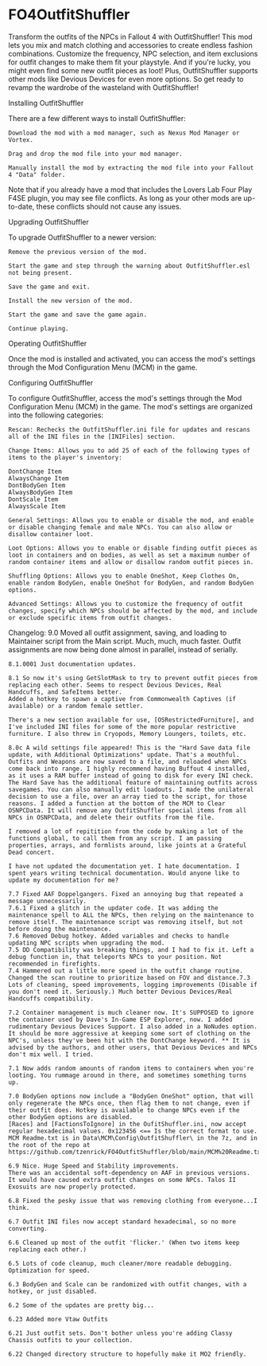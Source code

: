 # FO4OutfitShuffler
Transform the outfits of the NPCs in Fallout 4 with OutfitShuffler! This mod lets you mix and match clothing and accessories to create endless fashion combinations. Customize the frequency, NPC selection, and item exclusions for outfit changes to make them fit your playstyle. And if you're lucky, you might even find some new outfit pieces as loot! Plus, OutfitShuffler supports other mods like Devious Devices for even more options. So get ready to revamp the wardrobe of the wasteland with OutfitShuffler!

Installing OutfitShuffler

There are a few different ways to install OutfitShuffler:

    Download the mod with a mod manager, such as Nexus Mod Manager or Vortex.

    Drag and drop the mod file into your mod manager.

    Manually install the mod by extracting the mod file into your Fallout 4 "Data" folder.

Note that if you already have a mod that includes the Lovers Lab Four Play F4SE plugin, you may see file conflicts. As long as your other mods are up-to-date, these conflicts should not cause any issues.

Upgrading OutfitShuffler

To upgrade OutfitShuffler to a newer version:

    Remove the previous version of the mod.

    Start the game and step through the warning about OutfitShuffler.esl not being present.

    Save the game and exit.

    Install the new version of the mod.

    Start the game and save the game again.

    Continue playing.

Operating OutfitShuffler

Once the mod is installed and activated, you can access the mod's settings through the Mod Configuration Menu (MCM) in the game.

Configuring OutfitShuffler

To configure OutfitShuffler, access the mod's settings through the Mod Configuration Menu (MCM) in the game. The mod's settings are organized into the following categories:

    Rescan: Rechecks the OutfitShuffler.ini file for updates and rescans all of the INI files in the [INIFiles] section.

    Change Items: Allows you to add 25 of each of the following types of items to the player's inventory:

    DontChange Item
    AlwaysChange Item
    DontBodyGen Item
    AlwaysBodyGen Item
    DontScale Item
    AlwaysScale Item

    General Settings: Allows you to enable or disable the mod, and enable or disable changing female and male NPCs. You can also allow or disallow container loot.

    Loot Options: Allows you to enable or disable finding outfit pieces as loot in containers and on bodies, as well as set a maximum number of random container items and allow or disallow random outfit pieces in.

    Shuffling Options: Allows you to enable OneShot, Keep Clothes On, enable random BodyGen, enable OneShot for BodyGen, and random BodyGen options.

    Advanced Settings: Allows you to customize the frequency of outfit changes, specify which NPCs should be affected by the mod, and include or exclude specific items from outfit changes.
	
Changelog:
	9.0 Moved all outfit assignment, saving, and loading to Maintainer script from the Main script. Much, much, much faster. Outfit assignments are now being done almost in parallel, instead of serially.
 
 	8.1.0001 Just documentation updates. 
	
	8.1 So now it's using GetSlotMask to try to prevent outfit pieces from replacing each other. Seems to respect Devious Devices, Real Handcuffs, and SafeItems better.
	Added a hotkey to spawn a captive from Commonwealth Captives (if available) or a random female settler.

	There's a new section available for use, [OSRestrictedFurniture], and I've included INI files for some of the more popular restrictive furniture. I also threw in Cryopods, Memory Loungers, toilets, etc.

	8.0c A wild settings file appeared! This is the "Hard Save data file update, with Additional Optimizations" update. That's a mouthful. Outfits and Weapons are now saved to a file, and reloaded when NPCs come back into range. I highly recommend having Buffout 4 installed, as it uses a RAM buffer instead of going to disk for every INI check. The Hard Save has the additional feature of maintaining outfits across savegames. You can also manually edit loadouts. I made the unilateral decision to use a file, over an array tied to the script, for those reasons. I added a function at the bottom of the MCM to Clear OSNPCData. It will remove any OutfitShuffler special items from all NPCs in OSNPCData, and delete their outfits from the file.

	I removed a lot of repitition from the code by making a lot of the functions global, to call them from any script. I am passing properties, arrays, and formlists around, like joints at a Grateful Dead concert.

	I have not updated the documentation yet. I hate documentation. I spent years writing technical documentation. Would anyone like to update my documentation for me?

	7.7 Fixed AAF Doppelgangers. Fixed an annoying bug that repeated a message unnecessarily.
	7.6.1 Fixed a glitch in the updater code. It was adding the maintenance spell to ALL the NPCs, then relying on the maintenance to remove itself. The maintenance script was removing itself, but not before doing the maintenance.
	7.6 Removed Debug hotkey. Added variables and checks to handle updating NPC scripts when upgrading the mod.
	7.5 DD Compatibility was breaking things, and I had to fix it. Left a debug function in, that teleports NPCs to your position. Not recommended in firefights.
	7.4 Hammered out a little more speed in the outfit change routine.  Changed the scan routine to prioritize based on FOV and distance.7.3 Lots of cleaning, speed improvements, logging improvements (Disable if you don't need it. Seriously.) Much better Devious Devices/Real Handcuffs compatibility.

	7.2 Container management is much cleaner now. It's SUPPOSED to ignore the container used by Dave's In-Game ESP Explorer, now. I added rudimentary Devious Devices Support. I also added in a NoNudes option. It should be more aggressive at keeping some sort of clothing on the NPC's, unless they've been hit with the DontChange keyword. ** It is advised by the authors, and other users, that Devious Devices and NPCs don't mix well. I tried.

	7.1 Now adds random amounts of random items to containers when you're looting. You rummage around in there, and sometimes something turns up.

	7.0 BodyGen options now include a "BodyGen OneShot" option, that will only regenerate the NPCs once, then flag them to not change, even if their outfit does. Hotkey is available to change NPCs even if the other BodyGen options are disabled.
	[Races] and [FactionsToIgnore] in the OufitShuffler.ini, now accept regular hexadecimal values. 0x123456 <== Is the correct format to use.
	MCM Readme.txt is in Data\MCM\Config\OutfitShuffler\ in the 7z, and in the root of the repo at https://github.com/tzenrick/FO4OutfitShuffler/blob/main/MCM%20Readme.txt

	6.9 Nice. Huge Speed and Stability improvements.
	There was an accidental soft-dependency on AAF in previous versions. It would have caused extra outfit changes on some NPCs. Talos II Exosuits are now properly protected.

	6.8 Fixed the pesky issue that was removing clothing from everyone...I think.

	6.7 Outfit INI files now accept standard hexadecimal, so no more converting.

	6.6 Cleaned up most of the outfit 'flicker.' (When two items keep replacing each other.)

	6.5 Lots of code cleanup, much cleaner/more readable debugging. Optimization for speed.

	6.3 BodyGen and Scale can be randomized with outfit changes, with a hotkey, or just disabled.

	6.2 Some of the updates are pretty big...

	6.23 Added more Vtaw Outfits

	6.21 Just outfit sets. Don't bother unless you're adding Classy Chassis outfits to your collection.

	6.22 Changed directory structure to hopefully make it MO2 friendly.

